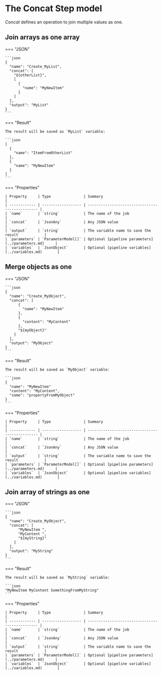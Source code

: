 # The Concat Step model

*Concat* defines an operation to join multiple values as one.

## Join arrays as one array

=== "JSON"

    ```json
    {
      "name": "Create_MyList",
      "concat": [
        "${otherList}",
        [
          {
            "name": "MyNewItem"
          }
        ]
      ],
      "output": "MyList"
    }
    ```

=== "Result"

    The result will be saved as `MyList` variable:

    ```json
    [
      {
        "name": "ItemFromOtherList"
      },
      {
        "name": "MyNewItem"
      }
    ]
    ```

=== "Properties"

    | Property     | Type               | Summary                                         |
    | ------------ | ------------------ | ----------------------------------------------- |
    | `name`       | `string`           | The name of the job                             |
    | `concat`     | `JsonAny`          | Any JSON value                                  |
    | `output`     | `string`           | The variable name to save the result            |
    | `parameters` | `ParameterModel[]` | Optional [pipeline parameters](../parameters.md)     |
    | `variables`  | `JsonObject`       | Optional [pipeline variables](../variables.md)       |


## Merge objects as one

=== "JSON"

    ```json
    {
      "name": "Create_MyObject",
      "concat": [
          {
            "name": "MyNewItem"
          },
          {
            "content": "MyContent"
          },
          "${myObject}"
        ]
      ],
      "output": "MyObject"
    }
    ```

=== "Result"

    The result will be saved as `MyObject` variable:

    ```json
    {
      "name": "MyNewItem"
      "content": "MyContent",
      "some": "propertyFromMyObject"
    }
    ```

=== "Properties"

    | Property     | Type               | Summary                                         |
    | ------------ | ------------------ | ----------------------------------------------- |
    | `name`       | `string`           | The name of the job                             |
    | `concat`     | `JsonAny`          | Any JSON value                                  |
    | `output`     | `string`           | The variable name to save the result            |
    | `parameters` | `ParameterModel[]` | Optional [pipeline parameters](../parameters.md)     |
    | `variables`  | `JsonObject`       | Optional [pipeline variables](../variables.md)       |


## Join array of strings as one

=== "JSON"

    ```json
    {
      "name": "Create_MyObject",
      "concat": [
          "MyNewItem ",
          "MyContent ",
          "${myString}"
        ]
      ],
      "output": "MyString"
    }
    ```

=== "Result"

    The result will be saved as `MyString` variable:

    ```json
    "MyNewItem MyContent SomethingFromMyString"
    ```

=== "Properties"

    | Property     | Type               | Summary                                         |
    | ------------ | ------------------ | ----------------------------------------------- |
    | `name`       | `string`           | The name of the job                             |
    | `concat`     | `JsonAny`          | Any JSON value                                  |
    | `output`     | `string`           | The variable name to save the result            |
    | `parameters` | `ParameterModel[]` | Optional [pipeline parameters](../parameters.md)     |
    | `variables`  | `JsonObject`       | Optional [pipeline variables](../variables.md)       |

